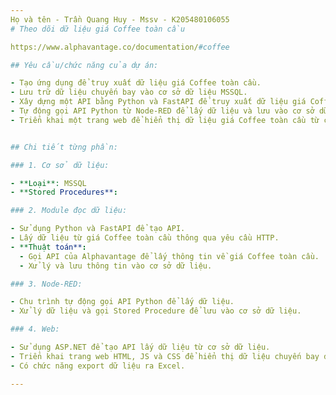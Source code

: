 ```yaml
---
Họ và tên - Trần Quang Huy - Mssv - K205480106055
# Theo dõi dữ liệu giá Coffee toàn cầu

https://www.alphavantage.co/documentation/#coffee

## Yêu cầu/chức năng của dự án:

- Tạo ứng dụng để truy xuất dữ liệu giá Coffee toàn cầu.
- Lưu trữ dữ liệu chuyến bay vào cơ sở dữ liệu MSSQL.
- Xây dựng một API bằng Python và FastAPI để truy xuất dữ liệu giá Coffee toàn cầu và cung cấp cho các ứng dụng khác.
- Tự động gọi API Python từ Node-RED để lấy dữ liệu và lưu vào cơ sở dữ liệu.
- Triển khai một trang web để hiển thị dữ liệu giá Coffee toàn cầu từ cơ sở dữ liệu.


## Chi tiết từng phần:

### 1. Cơ sở dữ liệu:

- **Loại**: MSSQL
- **Stored Procedures**:

### 2. Module đọc dữ liệu:

- Sử dụng Python và FastAPI để tạo API.
- Lấy dữ liệu từ giá Coffee toàn cầu thông qua yêu cầu HTTP.
- **Thuật toán**:
  - Gọi API của Alphavantage để lấy thông tin về giá Coffee toàn cầu.
  - Xử lý và lưu thông tin vào cơ sở dữ liệu.

### 3. Node-RED:

- Chu trình tự động gọi API Python để lấy dữ liệu.
- Xử lý dữ liệu và gọi Stored Procedure để lưu vào cơ sở dữ liệu.

### 4. Web:

- Sử dụng ASP.NET để tạo API lấy dữ liệu từ cơ sở dữ liệu.
- Triển khai trang web HTML, JS và CSS để hiển thị dữ liệu chuyến bay dưới dạng biểu đồ và bảng.
- Có chức năng export dữ liệu ra Excel.

---
```

